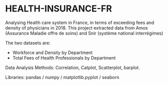 # HEALTH-INSURANCE-FR
Analysing Health care system in France, in terms of exceeding fees and density of physicians in 2018.
This project extracted data from Amos (Assurance Maladie offre de soins) and Snir (système national interrégimes)

The two datasets are:
- Workforce and Density by Department
- Total Fees of Health Professionals by Department

Data Analysis Methods:
Correlation, Catplot, Scatterplot, barplot.

Libraries: 
 pandas / numpy / matplotlib.pyplot / seaborn 
